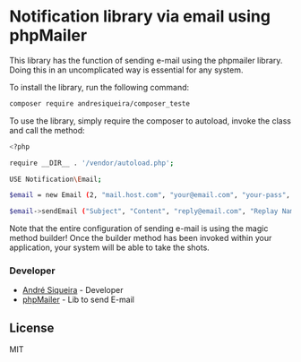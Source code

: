 # Notification library via email using phpMailer

This library has the function of sending e-mail using the phpmailer library. Doing this in an uncomplicated way is essential for any system.

To install the library, run the following command:

``` sh
composer require andresiqueira/composer_teste
```

To use the library, simply require the composer to autoload, invoke the class and call the method:

``` sh
<?php

require __DIR__ . '/vendor/autoload.php';

USE Notification\Email;

$email = new Email (2, "mail.host.com", "your@email.com", "your-pass", "smtp secure (tls / ssl)", "port (587)", "from@email.com", "From Name");

$email->sendEmail ("Subject", "Content", "reply@email.com", "Replay Name", "address@email.com", "Address Name");
```

Note that the entire configuration of sending e-mail is using the magic method builder! Once the builder method has been invoked within your application, your system will be able to take the shots.

### Developer
* [André Siqueira] - Developer
* [phpMailer] - Lib to send E-mail

License
----

MIT

[//]:#
[André Siqueira]: <mailto:siqueira.andre@gmail.com>
[phpMailer]: <https://github.com/PHPMailer/PHPMailer>
